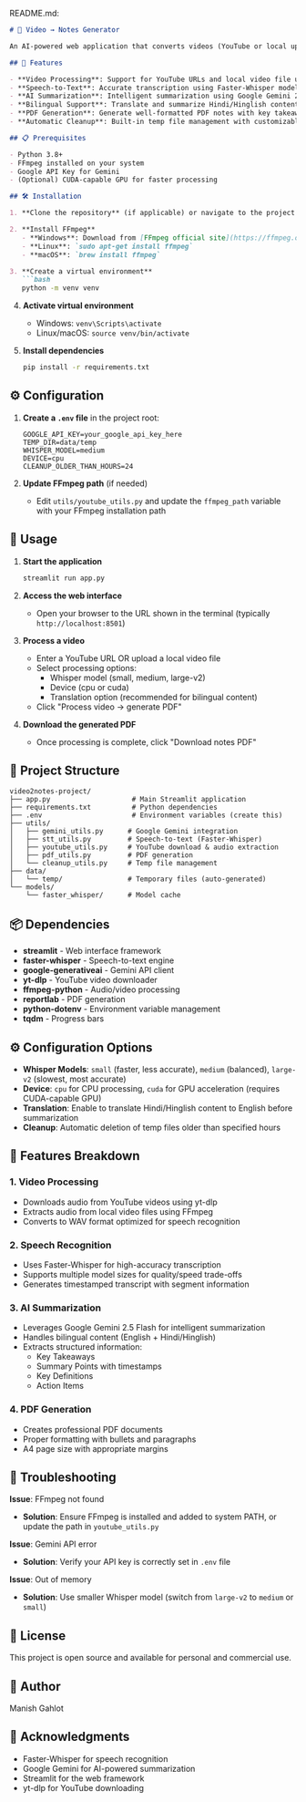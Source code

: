 README.md:

```markdown
# 🎥 Video → Notes Generator

An AI-powered web application that converts videos (YouTube or local uploads) into structured PDF notes using speech recognition and language models.

## 🚀 Features

- **Video Processing**: Support for YouTube URLs and local video file uploads (MP4, MKV, WebM, MOV, AVI)
- **Speech-to-Text**: Accurate transcription using Faster-Whisper models
- **AI Summarization**: Intelligent summarization using Google Gemini 2.5 Flash
- **Bilingual Support**: Translate and summarize Hindi/Hinglish content to English
- **PDF Generation**: Generate well-formatted PDF notes with key takeaways, summary points, definitions, and action items
- **Automatic Cleanup**: Built-in temp file management with customizable retention policies

## 📋 Prerequisites

- Python 3.8+
- FFmpeg installed on your system
- Google API Key for Gemini
- (Optional) CUDA-capable GPU for faster processing

## 🛠️ Installation

1. **Clone the repository** (if applicable) or navigate to the project directory

2. **Install FFmpeg**
   - **Windows**: Download from [FFmpeg official site](https://ffmpeg.org/download.html) and add to PATH
   - **Linux**: `sudo apt-get install ffmpeg`
   - **macOS**: `brew install ffmpeg`

3. **Create a virtual environment**
   ```bash
   python -m venv venv
   ```

4. **Activate virtual environment**
   - Windows: `venv\Scripts\activate`
   - Linux/macOS: `source venv/bin/activate`

5. **Install dependencies**
   ```bash
   pip install -r requirements.txt
   ```

## ⚙️ Configuration

1. **Create a `.env` file** in the project root:
   ```env
   GOOGLE_API_KEY=your_google_api_key_here
   TEMP_DIR=data/temp
   WHISPER_MODEL=medium
   DEVICE=cpu
   CLEANUP_OLDER_THAN_HOURS=24
   ```

2. **Update FFmpeg path** (if needed)
   - Edit `utils/youtube_utils.py` and update the `ffmpeg_path` variable with your FFmpeg installation path

## 🎯 Usage

1. **Start the application**
   ```bash
   streamlit run app.py
   ```

2. **Access the web interface**
   - Open your browser to the URL shown in the terminal (typically `http://localhost:8501`)

3. **Process a video**
   - Enter a YouTube URL OR upload a local video file
   - Select processing options:
     - Whisper model (small, medium, large-v2)
     - Device (cpu or cuda)
     - Translation option (recommended for bilingual content)
   - Click "Process video → generate PDF"

4. **Download the generated PDF**
   - Once processing is complete, click "Download notes PDF"

## 📁 Project Structure

```
video2notes-project/
├── app.py                    # Main Streamlit application
├── requirements.txt          # Python dependencies
├── .env                      # Environment variables (create this)
├── utils/
│   ├── gemini_utils.py      # Google Gemini integration
│   ├── stt_utils.py         # Speech-to-text (Faster-Whisper)
│   ├── youtube_utils.py     # YouTube download & audio extraction
│   ├── pdf_utils.py         # PDF generation
│   └── cleanup_utils.py     # Temp file management
├── data/
│   └── temp/                # Temporary files (auto-generated)
└── models/
    └── faster_whisper/      # Model cache
```

## 📦 Dependencies

- **streamlit** - Web interface framework
- **faster-whisper** - Speech-to-text engine
- **google-generativeai** - Gemini API client
- **yt-dlp** - YouTube video downloader
- **ffmpeg-python** - Audio/video processing
- **reportlab** - PDF generation
- **python-dotenv** - Environment variable management
- **tqdm** - Progress bars

## ⚙️ Configuration Options

- **Whisper Models**: `small` (faster, less accurate), `medium` (balanced), `large-v2` (slowest, most accurate)
- **Device**: `cpu` for CPU processing, `cuda` for GPU acceleration (requires CUDA-capable GPU)
- **Translation**: Enable to translate Hindi/Hinglish content to English before summarization
- **Cleanup**: Automatic deletion of temp files older than specified hours

## 🎨 Features Breakdown

### 1. Video Processing
- Downloads audio from YouTube videos using yt-dlp
- Extracts audio from local video files using FFmpeg
- Converts to WAV format optimized for speech recognition

### 2. Speech Recognition
- Uses Faster-Whisper for high-accuracy transcription
- Supports multiple model sizes for quality/speed trade-offs
- Generates timestamped transcript with segment information

### 3. AI Summarization
- Leverages Google Gemini 2.5 Flash for intelligent summarization
- Handles bilingual content (English + Hindi/Hinglish)
- Extracts structured information:
  - Key Takeaways
  - Summary Points with timestamps
  - Key Definitions
  - Action Items

### 4. PDF Generation
- Creates professional PDF documents
- Proper formatting with bullets and paragraphs
- A4 page size with appropriate margins

## 🔧 Troubleshooting

**Issue**: FFmpeg not found
- **Solution**: Ensure FFmpeg is installed and added to system PATH, or update the path in `youtube_utils.py`

**Issue**: Gemini API error
- **Solution**: Verify your API key is correctly set in `.env` file

**Issue**: Out of memory
- **Solution**: Use smaller Whisper model (switch from `large-v2` to `medium` or `small`)

## 📄 License

This project is open source and available for personal and commercial use.

## 👤 Author

Manish Gahlot

## 🙏 Acknowledgments

- Faster-Whisper for speech recognition
- Google Gemini for AI-powered summarization
- Streamlit for the web framework
- yt-dlp for YouTube downloading
```
